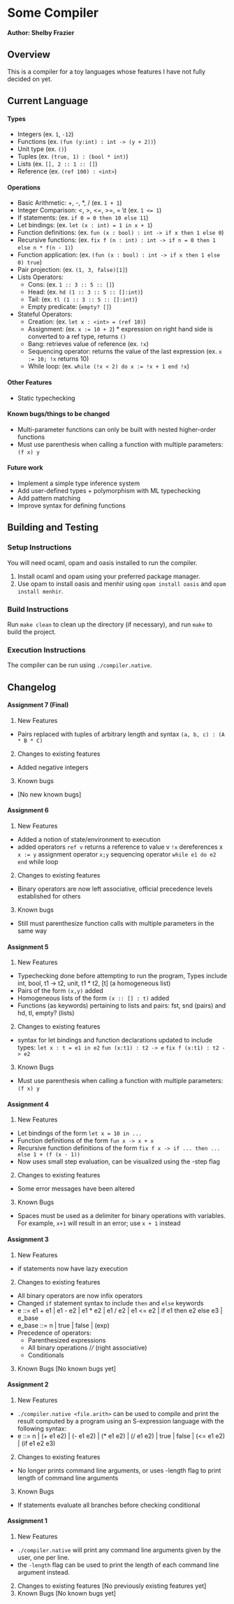 # Some Compiler
#### Author: Shelby Frazier

## Overview
This is a compiler for a toy languages whose features I have not fully decided on yet.

## Current Language
#### Types
  - Integers (ex. `1`, `-12`)
  - Functions (ex. `(fun (y:int) : int -> (y + 2))`)
  - Unit type (ex. `()`)
  - Tuples (ex. `(true, 1) : (bool * int)`)
  - Lists (ex. `[], 2 :: 1 :: []`)
  - Reference (ex. `(ref 100) : <int>`)

#### Operations
  - Basic Arithmetic: +, -, \*, / (ex. `1 + 1`)
  - Integer Comparison: <, >, <=, >=, = \t (ex. `1 <= 1`)
  - If statements: (ex. `if 0 = 0 then 10 else 11`)
  - Let bindings: (ex. `let (x : int) = 1 in x + 1`)
  - Function definitions: (ex. `fun (x : bool) : int -> if x then 1 else 0`)
  - Recursive functions: (ex. `fix f (n : int) : int -> if n = 0 then 1 else n * f(n - 1)`)
  - Function application: (ex. `(fun (x : bool) : int -> if x then 1 else 0) true`)
  - Pair projection: (ex. `(1, 3, false)[1]`)
  - Lists Operators:
    + Cons: (ex. `1 :: 3 :: 5 :: []`)
    + Head: (ex. `hd (1 :: 3 :: 5 :: []:int)`)
    + Tail: (ex. `tl (1 :: 3 :: 5 :: []:int)`)
    + Empty predicate: (`empty? []`)
  - Stateful Operators:
    + Creation: (ex. `let x : <int> = (ref 10)`)
    + Assignment: (ex. `x := 10 + 2`) \* expression on right hand side is converted to a ref type, returns `()`
    + Bang: retrieves value of reference (ex. `!x`)
    + Sequencing operator: returns the value of the last expression (ex. `x := 10; !x` returns 10)
    + While loop: (ex. `while (!x < 2) do x := !x + 1 end !x`)

#### Other Features
 - Static typechecking

#### Known bugs/things to be changed
- Multi-parameter functions can only be built with nested higher-order functions
- Must use parenthesis when calling a function with multiple parameters: `(f x) y`

#### Future work
- Implement a simple type inference system
- Add user-defined types + polymorphism with ML typechecking
- Add pattern matching
- Improve syntax for defining functions

## Building and Testing
### Setup Instructions
You will need ocaml, opam and oasis installed to run the compiler.
1. Install ocaml and opam using your preferred package manager.
2. Use opam to install oasis and menhir using `opam install oasis` and
   `opam install menhir`.

### Build Instructions
Run `make clean` to clean up the directory (if necessary), and run `make` to build the project.

### Execution Instructions
The compiler can be run using `./compiler.native`.

## Changelog

#### Assignment 7 (Final)
1. New Features
  - Pairs replaced with tuples of arbitrary length and syntax
    `(a, b, c) : (A * B * C)`
2. Changes to existing features
  - Added negative integers
3. Known bugs
  - [No new known bugs]

#### Assignment 6
1. New Features
  - Added a notion of state/environment to execution
  - added operators `ref v` returns a reference to value v
                    `!x` dereferences x
                    `x := y` assignment operator
                    `x;y` sequencing operator
                    `while e1 do e2 end` while loop
2. Changes to existing features
  - Binary operators are now left associative, official
    precedence levels established for others
3. Known bugs
  - Still must parenthesize function calls with multiple parameters in the
    same way

#### Assignment 5
1. New Features
  - Typechecking done before attempting to run the program,
    Types include int, bool, t1 -> t2, unit, t1 * t2, [t] (a homogeneous list)
  - Pairs of the form `(x,y)` added
  - Homogeneous lists of the form `(x :: [] : t)` added
  - Functions (as keywords) pertaining to lists and pairs: fst, snd (pairs) and hd, tl, empty? (lists)
2. Changes to existing features
  - syntax for let bindings and function declarations updated to include types:
    `let x : t = e1 in e2`
    `fun (x:t1) : t2 -> e`
    `fix f (x:t1) : t2 -> e2`
3. Known Bugs
  - Must use parenthesis when calling a function with multiple parameters: `(f x) y`

#### Assignment 4
1. New Features
  - Let bindings of the form `let x = 10 in ...`
  - Function definitions of the form `fun x -> x + x`
  - Recursive function definitions of the form `fix f x -> if ... then ... else 1 + (f (x - 1))`
  - Now uses small step evaluation, can be visualized using the -step flag
2. Changes to existing features
  - Some error messages have been altered
3. Known Bugs
  - Spaces must be used as a delimiter for binary operations with variables. For example, `x+1` will result in an error; use `x + 1` instead

#### Assignment 3
1. New Features
  - if statements now have lazy execution
2. Changes to existing features
  - All binary operators are now infix operators
  - Changed `if` statement syntax to include `then` and `else` keywords
  - e ::= e1 + e1 | e1 - e2 | e1 * e2 | e1 / e2
      | e1 <= e2 | if e1 then e2 else e3 | e_base
  - e_base ::= n | true | false | (exp)
  - Precedence of operators:
    + Parenthesized expressions
    + All binary operations /*/* (right associative)
    + Conditionals
3. Known Bugs
  [No known bugs yet]

#### Assignment 2
1. New Features
  - `./compiler.native <file.arith>` can be used to compile and print the result computed by a program using an S-expression language with the following syntax:
  - e ::= n | (+ e1 e2) | (- e1 e2) | (* e1 e2) | (/ e1 e2)
        | true | false | (<= e1 e2) | (if e1 e2 e3)
2. Changes to existing features
  - No longer prints command line arguments, or uses -length flag to print length of command line arguments
3. Known Bugs
  - If statements evaluate all branches before checking conditional


#### Assignment 1
1. New Features
  - `./compiler.native` will print any command line arguments given by the user, one per line.
  - the `-length` flag can be used to print the length of each command line argument instead.
2. Changes to existing features
  [No previously existing features yet]
3. Known Bugs
  [No known bugs yet]

